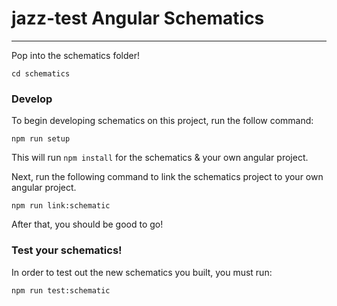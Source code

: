 # jazz-test Angular Schematics
-------

Pop into the schematics folder!

```
cd schematics
```

### Develop
To begin developing schematics on this project, run the follow command:

```
npm run setup
```

This will run `npm install` for the schematics & your own angular project.

Next, run the following command to link the schematics project to your own angular project.

```
npm run link:schematic
```

After that, you should be good to go!

### Test your schematics!
In order to test out the new schematics you built, you must run:

```
npm run test:schematic
```

